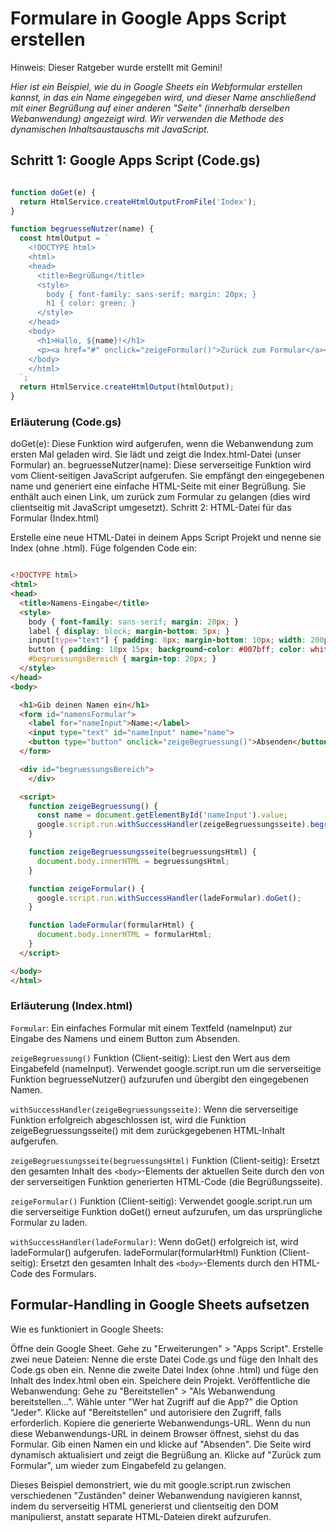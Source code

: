 # Formulare in Google Apps Script erstellen

Hinweis: Dieser Ratgeber wurde erstellt mit Gemini!

_Hier ist ein Beispiel, wie du in Google Sheets ein Webformular erstellen kannst, in das ein Name eingegeben wird, und dieser Name anschließend mit einer Begrüßung auf einer anderen "Seite" (innerhalb derselben Webanwendung) angezeigt wird. Wir verwenden die Methode des dynamischen Inhaltsaustauschs mit JavaScript._

## Schritt 1: Google Apps Script (Code.gs)

```JavaScript

function doGet(e) {
  return HtmlService.createHtmlOutputFromFile('Index');
}

function begruesseNutzer(name) {
  const htmlOutput = `
    <!DOCTYPE html>
    <html>
    <head>
      <title>Begrüßung</title>
      <style>
        body { font-family: sans-serif; margin: 20px; }
        h1 { color: green; }
      </style>
    </head>
    <body>
      <h1>Hallo, ${name}!</h1>
      <p><a href="#" onclick="zeigeFormular()">Zurück zum Formular</a></p>
    </body>
    </html>
  `;
  return HtmlService.createHtmlOutput(htmlOutput);
}
```

### Erläuterung (Code.gs)  

doGet(e): Diese Funktion wird aufgerufen, wenn die Webanwendung zum ersten Mal geladen wird. Sie lädt und zeigt die Index.html-Datei (unser Formular) an.
begruesseNutzer(name): Diese serverseitige Funktion wird vom Client-seitigen JavaScript aufgerufen. Sie empfängt den eingegebenen name und generiert eine einfache HTML-Seite mit einer Begrüßung. Sie enthält auch einen Link, um zurück zum Formular zu gelangen (dies wird clientseitig mit JavaScript umgesetzt).
Schritt 2: HTML-Datei für das Formular (Index.html)

Erstelle eine neue HTML-Datei in deinem Apps Script Projekt und nenne sie Index (ohne .html). Füge folgenden Code ein:

```HTML

<!DOCTYPE html>
<html>
<head>
  <title>Namens-Eingabe</title>
  <style>
    body { font-family: sans-serif; margin: 20px; }
    label { display: block; margin-bottom: 5px; }
    input[type="text"] { padding: 8px; margin-bottom: 10px; width: 200px; }
    button { padding: 10px 15px; background-color: #007bff; color: white; border: none; cursor: pointer; }
    #begruessungsBereich { margin-top: 20px; }
  </style>
</head>
<body>

  <h1>Gib deinen Namen ein</h1>
  <form id="namensFormular">
    <label for="nameInput">Name:</label>
    <input type="text" id="nameInput" name="name">
    <button type="button" onclick="zeigeBegruessung()">Absenden</button>
  </form>

  <div id="begruessungsBereich">
    </div>

  <script>
    function zeigeBegruessung() {
      const name = document.getElementById('nameInput').value;
      google.script.run.withSuccessHandler(zeigeBegruessungsseite).begruesseNutzer(name);
    }

    function zeigeBegruessungsseite(begruessungsHtml) {
      document.body.innerHTML = begruessungsHtml;
    }

    function zeigeFormular() {
      google.script.run.withSuccessHandler(ladeFormular).doGet();
    }

    function ladeFormular(formularHtml) {
      document.body.innerHTML = formularHtml;
    }
  </script>

</body>
</html>
```

### Erläuterung (Index.html)  

`Formular`: Ein einfaches Formular mit einem Textfeld (nameInput) zur Eingabe des Namens und einem Button zum Absenden.  

`zeigeBegruessung()` Funktion (Client-seitig):
Liest den Wert aus dem Eingabefeld (nameInput).
Verwendet google.script.run um die serverseitige Funktion begruesseNutzer() aufzurufen und übergibt den eingegebenen Namen.  

`withSuccessHandler(zeigeBegruessungsseite)`: Wenn die serverseitige Funktion erfolgreich abgeschlossen ist, wird die Funktion zeigeBegruessungsseite() mit dem zurückgegebenen HTML-Inhalt aufgerufen.  

`zeigeBegruessungsseite(begruessungsHtml)` Funktion (Client-seitig):
Ersetzt den gesamten Inhalt des `<body>`-Elements der aktuellen Seite durch den von der serverseitigen Funktion generierten HTML-Code (die Begrüßungsseite).  

`zeigeFormular()` Funktion (Client-seitig):
Verwendet google.script.run um die serverseitige Funktion doGet() erneut aufzurufen, um das ursprüngliche Formular zu laden.  

`withSuccessHandler(ladeFormular)`: Wenn doGet() erfolgreich ist, wird ladeFormular() aufgerufen.
ladeFormular(formularHtml) Funktion (Client-seitig):
Ersetzt den gesamten Inhalt des `<body>`-Elements durch den HTML-Code des Formulars.

## Formular-Handling in Google Sheets aufsetzen

Wie es funktioniert in Google Sheets:

Öffne dein Google Sheet.
Gehe zu "Erweiterungen" > "Apps Script".
Erstelle zwei neue Dateien:
Nenne die erste Datei Code.gs und füge den Inhalt des Code.gs oben ein.
Nenne die zweite Datei Index (ohne .html) und füge den Inhalt des Index.html oben ein.
Speichere dein Projekt.
Veröffentliche die Webanwendung:
Gehe zu "Bereitstellen" > "Als Webanwendung bereitstellen...".
Wähle unter "Wer hat Zugriff auf die App?" die Option "Jeder".
Klicke auf "Bereitstellen" und autorisiere den Zugriff, falls erforderlich.
Kopiere die generierte Webanwendungs-URL.
Wenn du nun diese Webanwendungs-URL in deinem Browser öffnest, siehst du das Formular. Gib einen Namen ein und klicke auf "Absenden". Die Seite wird dynamisch aktualisiert und zeigt die Begrüßung an. Klicke auf "Zurück zum Formular", um wieder zum Eingabefeld zu gelangen.

Dieses Beispiel demonstriert, wie du mit google.script.run zwischen verschiedenen "Zuständen" deiner Webanwendung navigieren kannst, indem du serverseitig HTML generierst und clientseitig den DOM manipulierst, anstatt separate HTML-Dateien direkt aufzurufen.
